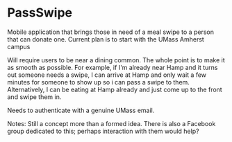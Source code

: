# PassSwipe
Mobile application that brings those in need of a meal swipe to a person that can donate one. Current plan is to start with the UMass Amherst campus


Will require users to be near a dining common. The whole point is to make it as smooth as possible. For example, if I'm already near Hamp and it turns out someone needs a swipe, I can arrive at Hamp and only wait a few minutes for someone to show up so i can pass a swipe to them. Alternatively, I can be eating at Hamp already and just come up to the front and swipe them in.

Needs to authenticate with a genuine UMass email.

Notes:
Still a concept more than a formed idea. There is also a Facebook group dedicated to this; perhaps interaction with them would help?
